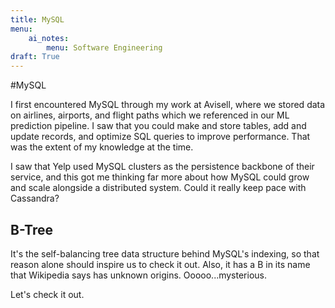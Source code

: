 ```yaml
---
title: MySQL 
menu:
    ai_notes:
        menu: Software Engineering
draft: True
---
```

#MySQL

I first encountered MySQL through my work at Avisell, where we stored data on airlines,
airports, and flight paths which we referenced in our ML prediction pipeline. I saw
that you could make and store tables, add and update records, and optimize SQL queries
to improve performance. That was the extent of my knowledge at the time. 

I saw that Yelp used MySQL clusters as the persistence backbone of their service,
and this got me thinking far more about how MySQL could grow and scale alongside
a distributed system. Could it really keep pace with Cassandra?

## B-Tree

It's the self-balancing tree data structure behind MySQL's indexing, so that reason
alone should inspire us to check it out. Also, it has a  B in its name that Wikipedia
says has unknown origins. Ooooo...mysterious.

Let's check it out. 
